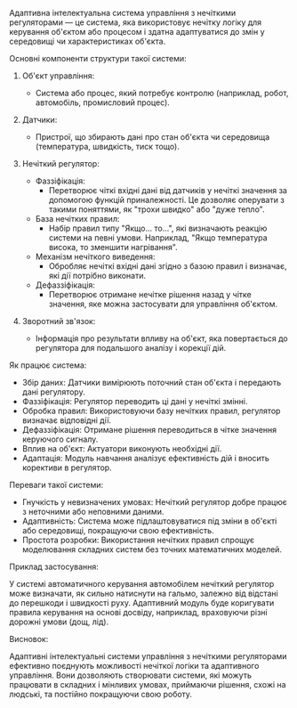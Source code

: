 Адаптивна інтелектуальна система управління з нечіткими регуляторами — це система, яка використовує нечітку логіку для керування об'єктом або процесом і здатна адаптуватися до змін у середовищі чи характеристиках об'єкта.

Основні компоненти структури такої системи:

1. Об'єкт управління:
   - Система або процес, який потребує контролю (наприклад, робот, автомобіль, промисловий процес).

2. Датчики:
   - Пристрої, що збирають дані про стан об'єкта чи середовища (температура, швидкість, тиск тощо).

3. Нечіткий регулятор:
   - Фаззіфікація:
     - Перетворює чіткі вхідні дані від датчиків у нечіткі значення за допомогою функцій приналежності. Це дозволяє оперувати з такими поняттями, як "трохи швидко" або "дуже тепло".
   - База нечітких правил:
     - Набір правил типу "Якщо... то...", які визначають реакцію системи на певні умови. Наприклад, "Якщо температура висока, то зменшити нагрівання".
   - Механізм нечіткого виведення:
     - Обробляє нечіткі вхідні дані згідно з базою правил і визначає, які дії потрібно виконати.
   - Дефаззіфікація:
     - Перетворює отримане нечітке рішення назад у чітке значення, яке можна застосувати для управління об'єктом.

4. Зворотний зв'язок:
   - Інформація про результати впливу на об'єкт, яка повертається до регулятора для подальшого аналізу і корекції дій.

Як працює система:

- Збір даних: Датчики вимірюють поточний стан об'єкта і передають дані регулятору.
- Фаззіфікація: Регулятор переводить ці дані у нечіткі змінні.
- Обробка правил: Використовуючи базу нечітких правил, регулятор визначає відповідні дії.
- Дефаззіфікація: Отримане рішення переводиться в чітке значення керуючого сигналу.
- Вплив на об'єкт: Актуатори виконують необхідні дії.
- Адаптація: Модуль навчання аналізує ефективність дій і вносить корективи в регулятор.

Переваги такої системи:

- Гнучкість у невизначених умовах: Нечіткий регулятор добре працює з неточними або неповними даними.
- Адаптивність: Система може підлаштовуватися під зміни в об'єкті або середовищі, покращуючи свою ефективність.
- Простота розробки: Використання нечітких правил спрощує моделювання складних систем без точних математичних моделей.

Приклад застосування:

У системі автоматичного керування автомобілем нечіткий регулятор може визначати, як сильно натиснути на гальмо, залежно від відстані до перешкоди і швидкості руху. Адаптивний модуль буде коригувати правила керування на основі досвіду, наприклад, враховуючи різні дорожні умови (дощ, лід).

Висновок:

Адаптивні інтелектуальні системи управління з нечіткими регуляторами ефективно поєднують можливості нечіткої логіки та адаптивного управління. Вони дозволяють створювати системи, які можуть працювати в складних і мінливих умовах, приймаючи рішення, схожі на людські, та постійно покращуючи свою роботу.